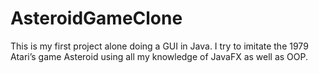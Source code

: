 # AsteroidGameClone

This is my first project alone doing a GUI in Java. 
I try to imitate the 1979 Atari’s game Asteroid using all my knowledge
 of JavaFX as well as OOP. 

